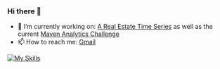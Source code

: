 ### Hi there 👋

- 🔭 I’m currently working on: [A Real Estate Time Series](https://github.com/ImMaxRoss/time_series_modeling) as well as the current [Maven Analytics Challenge](https://mavenanalytics.io/challenges)
- 📫 How to reach me: [Gmail](max@maxross.com)

[![My Skills](https://skillicons.dev/icons?i=py,sqlite,vscode,github,bash,powershell&perline=3)](https://skillicons.dev)

<!--
**ImMaxRoss/ImMaxRoss** is a ✨ _special_ ✨ repository because its `README.md` (this file) appears on your GitHub profile.

Here are some ideas to get you started:

- 🔭 I’m currently working on ...
- 🌱 I’m currently learning ...
- 👯 I’m looking to collaborate on ...
- 🤔 I’m looking for help with ...
- 💬 Ask me about ...
- 📫 How to reach me: [<img align="left" alt="medium" src="https://img.shields.io/badge/Gmail-D14836?style=for-the-badge&logo=gmail&logoColor=white" />][alto:max@maxross.com]
- 😄 Pronouns: ...
- ⚡ Fun fact: ...
-->
